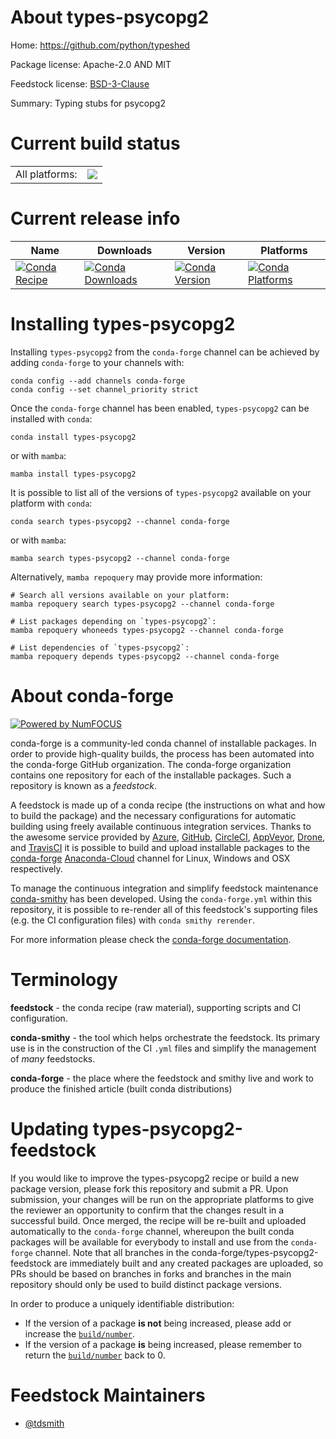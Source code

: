 About types-psycopg2
====================

Home: https://github.com/python/typeshed

Package license: Apache-2.0 AND MIT

Feedstock license: [BSD-3-Clause](https://github.com/conda-forge/types-psycopg2-feedstock/blob/main/LICENSE.txt)

Summary: Typing stubs for psycopg2

Current build status
====================


<table><tr><td>All platforms:</td>
    <td>
      <a href="https://dev.azure.com/conda-forge/feedstock-builds/_build/latest?definitionId=16026&branchName=main">
        <img src="https://dev.azure.com/conda-forge/feedstock-builds/_apis/build/status/types-psycopg2-feedstock?branchName=main">
      </a>
    </td>
  </tr>
</table>

Current release info
====================

| Name | Downloads | Version | Platforms |
| --- | --- | --- | --- |
| [![Conda Recipe](https://img.shields.io/badge/recipe-types--psycopg2-green.svg)](https://anaconda.org/conda-forge/types-psycopg2) | [![Conda Downloads](https://img.shields.io/conda/dn/conda-forge/types-psycopg2.svg)](https://anaconda.org/conda-forge/types-psycopg2) | [![Conda Version](https://img.shields.io/conda/vn/conda-forge/types-psycopg2.svg)](https://anaconda.org/conda-forge/types-psycopg2) | [![Conda Platforms](https://img.shields.io/conda/pn/conda-forge/types-psycopg2.svg)](https://anaconda.org/conda-forge/types-psycopg2) |

Installing types-psycopg2
=========================

Installing `types-psycopg2` from the `conda-forge` channel can be achieved by adding `conda-forge` to your channels with:

```
conda config --add channels conda-forge
conda config --set channel_priority strict
```

Once the `conda-forge` channel has been enabled, `types-psycopg2` can be installed with `conda`:

```
conda install types-psycopg2
```

or with `mamba`:

```
mamba install types-psycopg2
```

It is possible to list all of the versions of `types-psycopg2` available on your platform with `conda`:

```
conda search types-psycopg2 --channel conda-forge
```

or with `mamba`:

```
mamba search types-psycopg2 --channel conda-forge
```

Alternatively, `mamba repoquery` may provide more information:

```
# Search all versions available on your platform:
mamba repoquery search types-psycopg2 --channel conda-forge

# List packages depending on `types-psycopg2`:
mamba repoquery whoneeds types-psycopg2 --channel conda-forge

# List dependencies of `types-psycopg2`:
mamba repoquery depends types-psycopg2 --channel conda-forge
```


About conda-forge
=================

[![Powered by
NumFOCUS](https://img.shields.io/badge/powered%20by-NumFOCUS-orange.svg?style=flat&colorA=E1523D&colorB=007D8A)](https://numfocus.org)

conda-forge is a community-led conda channel of installable packages.
In order to provide high-quality builds, the process has been automated into the
conda-forge GitHub organization. The conda-forge organization contains one repository
for each of the installable packages. Such a repository is known as a *feedstock*.

A feedstock is made up of a conda recipe (the instructions on what and how to build
the package) and the necessary configurations for automatic building using freely
available continuous integration services. Thanks to the awesome service provided by
[Azure](https://azure.microsoft.com/en-us/services/devops/), [GitHub](https://github.com/),
[CircleCI](https://circleci.com/), [AppVeyor](https://www.appveyor.com/),
[Drone](https://cloud.drone.io/welcome), and [TravisCI](https://travis-ci.com/)
it is possible to build and upload installable packages to the
[conda-forge](https://anaconda.org/conda-forge) [Anaconda-Cloud](https://anaconda.org/)
channel for Linux, Windows and OSX respectively.

To manage the continuous integration and simplify feedstock maintenance
[conda-smithy](https://github.com/conda-forge/conda-smithy) has been developed.
Using the ``conda-forge.yml`` within this repository, it is possible to re-render all of
this feedstock's supporting files (e.g. the CI configuration files) with ``conda smithy rerender``.

For more information please check the [conda-forge documentation](https://conda-forge.org/docs/).

Terminology
===========

**feedstock** - the conda recipe (raw material), supporting scripts and CI configuration.

**conda-smithy** - the tool which helps orchestrate the feedstock.
                   Its primary use is in the construction of the CI ``.yml`` files
                   and simplify the management of *many* feedstocks.

**conda-forge** - the place where the feedstock and smithy live and work to
                  produce the finished article (built conda distributions)


Updating types-psycopg2-feedstock
=================================

If you would like to improve the types-psycopg2 recipe or build a new
package version, please fork this repository and submit a PR. Upon submission,
your changes will be run on the appropriate platforms to give the reviewer an
opportunity to confirm that the changes result in a successful build. Once
merged, the recipe will be re-built and uploaded automatically to the
`conda-forge` channel, whereupon the built conda packages will be available for
everybody to install and use from the `conda-forge` channel.
Note that all branches in the conda-forge/types-psycopg2-feedstock are
immediately built and any created packages are uploaded, so PRs should be based
on branches in forks and branches in the main repository should only be used to
build distinct package versions.

In order to produce a uniquely identifiable distribution:
 * If the version of a package **is not** being increased, please add or increase
   the [``build/number``](https://docs.conda.io/projects/conda-build/en/latest/resources/define-metadata.html#build-number-and-string).
 * If the version of a package **is** being increased, please remember to return
   the [``build/number``](https://docs.conda.io/projects/conda-build/en/latest/resources/define-metadata.html#build-number-and-string)
   back to 0.

Feedstock Maintainers
=====================

* [@tdsmith](https://github.com/tdsmith/)

